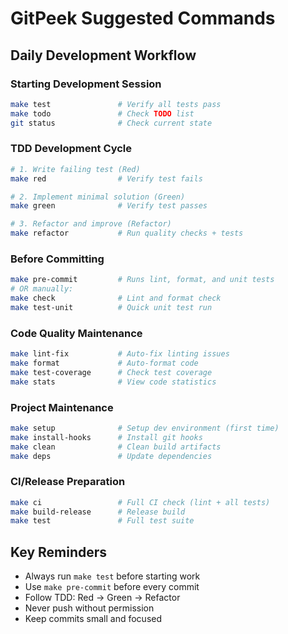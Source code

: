 # GitPeek Suggested Commands

## Daily Development Workflow

### Starting Development Session
```bash
make test               # Verify all tests pass
make todo               # Check TODO list
git status              # Check current state
```

### TDD Development Cycle
```bash
# 1. Write failing test (Red)
make red                # Verify test fails

# 2. Implement minimal solution (Green)  
make green              # Verify test passes

# 3. Refactor and improve (Refactor)
make refactor           # Run quality checks + tests
```

### Before Committing
```bash
make pre-commit         # Runs lint, format, and unit tests
# OR manually:
make check              # Lint and format check
make test-unit          # Quick unit test run
```

### Code Quality Maintenance
```bash
make lint-fix           # Auto-fix linting issues
make format             # Auto-format code
make test-coverage      # Check test coverage
make stats              # View code statistics
```

### Project Maintenance
```bash
make setup              # Setup dev environment (first time)
make install-hooks      # Install git hooks
make clean              # Clean build artifacts
make deps               # Update dependencies
```

### CI/Release Preparation
```bash
make ci                 # Full CI check (lint + all tests)
make build-release      # Release build
make test               # Full test suite
```

## Key Reminders
- Always run `make test` before starting work
- Use `make pre-commit` before every commit
- Follow TDD: Red → Green → Refactor
- Never push without permission
- Keep commits small and focused